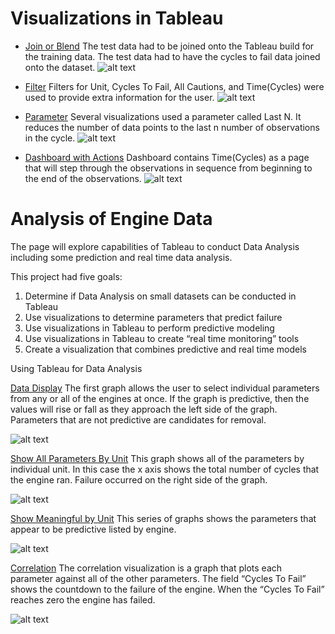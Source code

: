 # Visualizations in Tableau

* [Join or Blend](https://public.tableau.com/profile/steven.fischbach#!/vizhome/FinalProject-TestDataDashboardv2_0/StatusMonitor) The test data had to be joined onto the Tableau build for the training data. The test data had to have the cycles to fail data joined onto the dataset. 
![alt text](https://github.com/fischtank44/Engine_training_data/blob/master/Visualizations/images/Blend.JPG)

* [Filter](https://public.tableau.com/profile/steven.fischbach#!/vizhome/Finalproject-v2_0/Playbyplayforward?publish=yes) Filters for Unit, Cycles To Fail, All Cautions, and Time(Cycles) were used to provide extra information for the user. 
![alt text](https://github.com/fischtank44/Engine_training_data/blob/master/Visualizations/images/Filter%20example.JPG)

* [Parameter](https://public.tableau.com/profile/steven.fischbach#!/vizhome/Finalproject-v2_0/PredictionChart?publish=yes) Several visualizations used a parameter called Last N. It reduces the number of data points to the last n number of observations in the cycle. 
![alt text](https://github.com/fischtank44/Engine_training_data/blob/master/Visualizations/images/Parameter%20Last%20N.JPG)

* [Dashboard with Actions](https://public.tableau.com/profile/steven.fischbach#!/vizhome/Finalproject-v2_0/CautionsvsBigFormula?publish=yes) Dashboard contains Time(Cycles) as a page that will step through the observations in sequence from beginning to the end of the observations. 
![alt text](https://github.com/fischtank44/Engine_training_data/blob/master/Visualizations/images/Dashboard%20w-actions.JPG)



# Analysis of Engine Data
The page will explore capabilities of Tableau to conduct Data Analysis including some prediction and real time data analysis. 

This project had five goals:
1.	Determine if Data Analysis on small datasets can be conducted in Tableau
2.	Use visualizations to determine parameters that predict failure
3.	Use visualizations in Tableau to perform predictive modeling
4.	Use visualizations in Tableau to create “real time monitoring” tools
5.	Create a visualization that combines predictive and real time models


Using Tableau for Data Analysis

[Data Display](https://public.tableau.com/profile/steven.fischbach#!/vizhome/Finalproject-correlationonly/SuperDataDisplay?publish=yes) The first graph allows the user to select individual parameters from any or all of the engines at once. If the graph is predictive, then the values will rise or fall as they approach the left side of the graph. Parameters that are not predictive are candidates for removal.

![alt text](https://github.com/fischtank44/Engine_training_data/raw/master/Visualizations/images/All%20Engines%20T50%20LPT.JPG)

[Show All Parameters By Unit](https://public.tableau.com/profile/steven.fischbach#!/vizhome/Finalproject-correlationonly/ShowAllParametersByUnit?publish=yes) This graph shows all of the parameters by individual unit. In this case the x axis shows the total number of cycles that the engine ran. Failure occurred on the right side of the graph. 

![alt text](https://github.com/fischtank44/Engine_training_data/raw/master/Visualizations/images/Show%20All%20by%20Unit%20eng%2062.JPG )

[Show Meaningful by Unit](https://public.tableau.com/profile/steven.fischbach#!/vizhome/Finalproject-correlationonly/ShowMeaningfulbyUnit?publish=yes) This series of graphs shows the parameters that appear to be predictive listed by engine. 

![alt text]( https://github.com/fischtank44/Engine_training_data/raw/master/Visualizations/images/Show%20Meaningful%20by%20Unit%20eng%2062.JPG )

[Correlation](https://public.tableau.com/profile/steven.fischbach#!/vizhome/Finalproject-correlationonly/CorrelationChecker?publish=yes) The correlation visualization is a graph that plots each parameter against all of the other parameters. The field “Cycles To Fail” shows the countdown to the failure of the engine. When the “Cycles To Fail” reaches zero the engine has failed. 

![alt text](https://github.com/fischtank44/Engine_training_data/blob/master/Visualizations/images/Corr.JPG)
